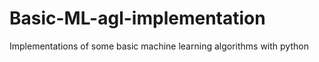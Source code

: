 # Basic-ML-agl-implementation
Implementations of some basic machine learning algorithms with python

